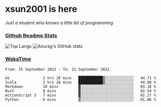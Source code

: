 # xsun2001 is here

*Just a student who knows a little bit of programming*

### [Github Readme Stats](https://github.com/anuraghazra/github-readme-stats)

![Top Langs](https://github-readme-stats.vercel.app/api/top-langs/?username=xsun2001&layout=compact&theme=radical) ![Anurag's GitHub stats](https://github-readme-stats.vercel.app/api?username=xsun2001&show_icons=true&theme=radical)

### [WakaTime](https://wakatime.com)

<!--START_SECTION:waka-->

```text
From: 15 September 2022 - To: 22 September 2022

Go               2 hrs 28 mins   ███████████▒░░░░░░░░░░░░░   44.71 %
Scala            2 hrs 28 mins   ███████████▒░░░░░░░░░░░░░   44.68 %
Markdown         10 mins         ▓░░░░░░░░░░░░░░░░░░░░░░░░   03.16 %
Rust             8 mins          ▓░░░░░░░░░░░░░░░░░░░░░░░░   02.54 %
ActionScript 3   7 mins          ▓░░░░░░░░░░░░░░░░░░░░░░░░   02.27 %
Python           6 mins          ▒░░░░░░░░░░░░░░░░░░░░░░░░   01.86 %
```

<!--END_SECTION:waka-->
